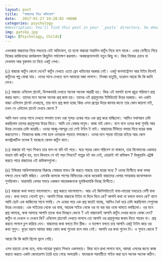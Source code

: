 ```yaml
---
layout: post
title:  "বাচ্চাদের নিয়ে অভিযোগ"
date:   2017-01-27 19:28:02 +0600
categories: psychology
#description: You’ll find this post in your `_posts` directory. Go ahead and edit it and re-build the site to see your changes. # Add post description (optional)
img: gatsby.jpg
tags: [Psychology, Childs]
---
```


এখনকার বাচ্চাদের নিয়ে সবচেয়ে যেই অভিযোগ, তা হলো বাচ্চারা সারাদিন কার্টুন নিয়ে বসে থাকে। এবার ফেনীতে গিয়ে নিজের কাজিনদের কার্যকলাপ কিছুদিন পর্যবেক্ষণ করলাম। অবজারভেসনটা নতুন কিছু না। কিন্ত নিজের চোখে যা দেখলাম আর বুঝলাম তা নিয়ে একটু লেখা।

(১) বাচ্চারা কার্টুন কেনো দেখে? কার্টুন দেখতে এতো ব্রেন খাটানোর দরকার নেই। একটু কনসান্ট্রেশন আর টাইম দিলেই কার্টুনের গল্প বোঝা যায়। ওদের সাথে দেখতে বসে আমারো মজা লাগসে। নিনজা হাতুড়ি, ডরেমন আরো কি কি জানি দেখে।

(২) বাচ্চারা এনিমেল প্লানেট, ডিসকভারি দেখতে অনেক অনেক আগ্রহী হয়। কিন্ত এই বয়সটা হলো প্রচুর পরিমাণে প্রশ্ন করার বয়স। তাদের মনে অনেক অনেক প্রশ্ন জমা হয়। তাদের এই প্রশ্নগুলোর ইমিডিয়েট উত্তর দরকার। খন একটা বাচ্চা এনিমেল প্লানেট দেখছছে, তার মনে প্রশ্ন জমা হচ্ছে কিন্ত এসব প্রশ্নের উত্তর জানার জন্যে তার কোন জায়গা নাই, তখন সে এনিমেল প্লানেট দেখবে কেনো ?

আমি যখন ওদের সাথে দেখতে বসলাম তখন ওরা সুন্দর একের পরে এক প্রশ্ন করে যাচ্ছিলো। আমিও যথাসম্ভব চেষ্টা করছিলাম তাদের প্রশ্নগুলোর উত্তর দিতে। আমি তো বেকার মানুষ। কাজ নাই কোন। বসে বসে ওদের কথা শুনছি আর উত্তর দেওয়ার চেষ্টা করেছি। ওদের আব্বু-আম্মুর তো সেই টাইম ই নাই। বাচ্চাদের টিভিতে বসায়া দিয়ে ঘরের কাজ করতেসেন। নিজেদের কাজ শেষ হলে ওদেরকে পড়াতে বসাচ্ছেন। ওদের মনে পড়ার বইয়ের বাইরে আর কোন কনস্ট্রাকটিভ নলেক ই যাচ্ছেনা কেবল কার্টুন বাদে।

(৩) বাচ্চারা বই পড়া শিখবে তার বাপ-মা যদি বই পড়ে। ঘরে পড়ার কোন পরিবেশ না থাকলে, তার বিনোদনের একমাত্র মাধ্যম যদি কার্টুন হয়, তবে কিভাবে সে বই পড়া শিখবে? গল্পের বই বাদ দেই, হোয়াাই নট কমিকস ? ভিজুয়ালি এট্রাক্ট করতে পারে বাচ্চাদের এই কমিকসগুলো।

(৪) ইন্ডিয়ার আধিপত্য়বাদের বিরুদ্ধে সোচ্চার বাবাও কি করতে পারছে তার ঘরের মধ্যে ? ওদের হিন্দীতে কথা বলার দক্ষতা দেখে আমি স্তম্ভিত। এমনকি কালকে পাশের বিল্ডিংয়ের থেকে কয়েকটা বাচ্চাদের খেলার সময়কার কথোপকথন শুনছিলাম। মারামারি খেলার সময়ে একজন আরেকজনকে হুমকিধামকি দিচ্ছে হিন্দীতে।

(৫) বাচ্চারা কথা বলতে ভালোবাসে। প্রশ্ন করতে ভালোবাসে। আর এই জিনিসটাতেই বাবা-মায়েরা সবচেয়ে বেশী বাধা দেয়। কথা বলতে গেলেই হুশ। আপনি নিজে বাচ্চাকে টাইম না দিলে দিবে কে? আপনি কথা না বললে বলবে কে? বাসে আমি ছোট এক কাজিনের সাথে বসছি। সে একের পরে এক প্রশ্ন করেই যাচ্ছে, আমিও ধৈর্য ধরে চেষ্টা করছিলাম সেগুলের উত্তর দেওয়ার। এক সাইডের থেকে ওর বাবা, আরেক সাইড থেকে ওর মা বার বার ওকে থামতে বলছিলো। ওর মনে প্রশ্ন আসছে, কথা আসছে আপনি তাকে বাধা দিচ্ছেন কেনো ? এই বাচ্চাকেই আপনি কার্টুন দেখার জন্যে বোকা দেন? কার্টুন না দেখলে ও দেখবে কি? এনিমেল প্লানেোট দেখতে লাগলে তো আপনি ওর প্রশ্নগুলোর জবাব দিতে পারেন না। প্রশ্ন করতে লাগলে চুপ করিয়ে দেন।
বাচ্চাদের কথা বলতে দিন প্লীজ। ও যতক্ষণ বলতে চায় আপনি একটু টাইম করে ওর কথা শুনুন।
বুড়ো বয়সে আমার বাচ্চা কোন কথা শুনেনা বলে লাভ নেই। আপনি ওর কথা শুনেন নি। ও শুনবে কেনো ?

আরো কি কি জানি ছিলো ভুলে গেছি।

এসব হয়তো চেন্জ হবে, বাবা-মায়েরা বুঝতে শিখবে একসময়ে। কিন্ত মনে রাখা লাগবে যযে, আমরা এসবের জন্যে কাজ করতে করতে একটা জেনারেশন তৈরি হয়ে গেছে অলরেডি। যাদেরকে পরবর্তীতে গাইড করা হবে অনেক অনেক কঠিন।

